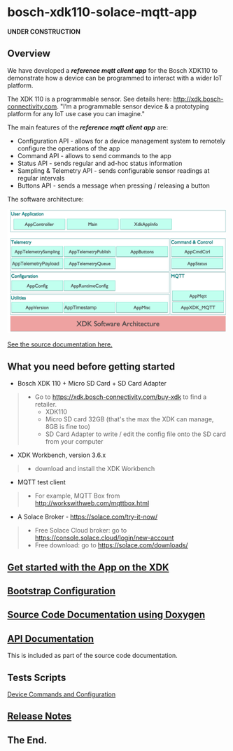 # bosch-xdk110-solace-mqtt-app

**UNDER CONSTRUCTION**

## Overview
We have developed a **_reference mqtt client app_** for the Bosch XDK110 to demonstrate how a device can be programmed to interact with a wider IoT platform.

The XDK 110 is a programmable sensor. See details here: http://xdk.bosch-connectivity.com. "I’m a programmable sensor device & a prototyping platform for any IoT use case you can imagine."

The main features of the **_reference mqtt client app_** are:
- Configuration API - allows for a device management system to remotely configure the operations of the app
- Command API - allows to send commands to the app
- Status API - sends regular and ad-hoc status information
- Sampling & Telemetry API - sends configurable sensor readings at regular intervals
- Buttons API - sends a message when pressing / releasing a button

The software architecture:
<p align="left"><img src="./doxygen/resources/solace-app-sw-architecture.png" width=500 /></p>

[See the source documentation here.](./docs/README.md)

## What you need before getting started

- Bosch XDK 110 + Micro SD Card + SD Card Adapter
> - Go to https://xdk.bosch-connectivity.com/buy-xdk to find a retailer.
  >   - XDK110
  >   - Micro SD card 32GB (that's the max the XDK can manage, 8GB is fine too)
  >   - SD Card Adapter to write / edit the config file onto the SD card from your computer
- XDK Workbench, version 3.6.x
> - download and install the XDK Workbench
- MQTT test client
> - For example, MQTT Box from http://workswithweb.com/mqttbox.html
- A Solace Broker - https://solace.com/try-it-now/
> - Free Solace Cloud broker: go to https://console.solace.cloud/login/new-account
> - Free download: go to https://solace.com/downloads/

## [Get started with the App on the XDK](./doc/GetStarted.md)

## [Bootstrap Configuration](./sdcard)

## [Source Code Documentation using Doxygen](./doxygen)

## [API Documentation](./doxygen/resources/docs_external_interfaces.md)
This is included as part of the source code documentation.

## Tests Scripts

[Device Commands and Configuration](./test-scripts/device-cmd-config)

## [Release Notes](./doc/ReleaseNotes.md)


## The End.
